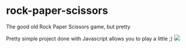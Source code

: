 # rock-paper-scissors
The good old Rock Paper Scissors game, but pretty

Pretty simple project done with Javascript allows you to play a little ;)
![](https://firebasestorage.googleapis.com/v0/b/rock-paper-scissors-oscarvedo.appspot.com/o/caputraDelJuego.PNG?alt=media&token=76d7ce8d-b95e-4d4d-a5b1-a84fbc063fbb)
